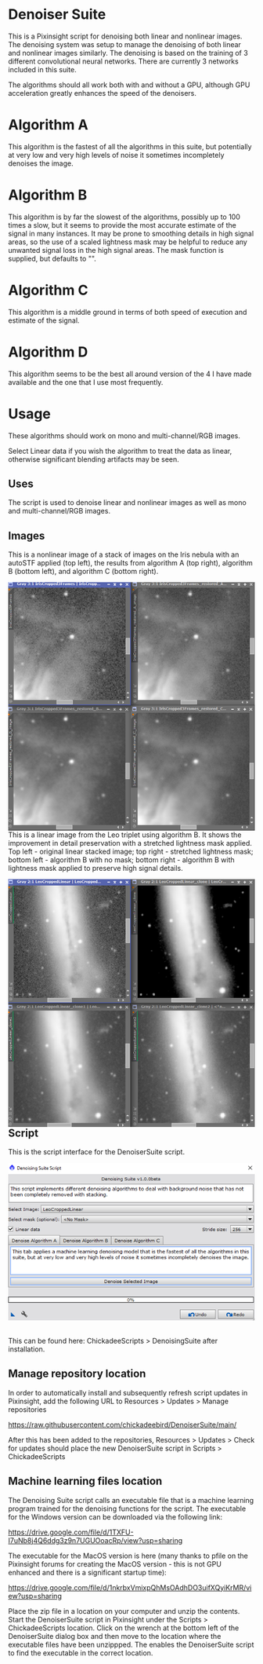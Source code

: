 # Denoiser Suite

This is a Pixinsight script for denoising both linear and nonlinear images. The denoising system was setup to manage the denoising of both linear and nonlinear images similarly. The denoising is based on the training of 3 different convolutional neural networks. There are currently 3 networks included in this suite.

The algorithms should all work both with and without a GPU, although GPU acceleration greatly enhances the speed of the denoisers.

# Algorithm A

This algorithm is the fastest of all the algorithms in this suite, but potentially at very low and very high levels of noise it sometimes incompletely denoises the image.

# Algorithm B

This algorithm is by far the slowest of the algorithms, possibly up to 100 times a slow, but it seems to provide the most accurate estimate of the signal in many instances. It may be prone to smoothing details in high signal areas, so the use of a scaled lightness mask may be helpful to reduce any unwanted signal loss in the high signal areas. The mask function is supplied, but defaults to "<No Mask>".

# Algorithm C

This algorithm is a middle ground in terms of both speed of execution and estimate of the signal.

# Algorithm D

This algorithm seems to be the best all around version of the 4 I have made available and the one that I use most frequently.

# Usage

These algorithms should work on mono and multi-channel/RGB images.

Select Linear data if you wish the algorithm to treat the data as linear, otherwise significant blending artifacts may be seen.

## Uses

The script is used to denoise linear and nonlinear images as well as mono and multi-channel/RGB images.

## Images

This is a nonlinear image of a stack of images on the Iris nebula with an autoSTF applied (top left), the results from algorithm A (top right), algorithm B (bottom left), and algorithm C (bottom right).

<img src="./figs/DenoiserSuite no mask on Iris.png" text='DenoiserSuite script' align=left />

This is a linear image from the Leo triplet using algorithm B. It shows the improvement in detail preservation with a stretched lightness mask applied. Top left - original linear stacked image; top right - stretched lightness mask; bottom left - algorithm B with no mask; bottom right - algorithm B with lightness mask applied to preserve high signal details.

<img src="./figs/DenoiserSuite algorithm B mask.png" text='DenoiserSuite algorithm B with and without mask' align=left />

## Script

This is the script interface for the DenoiserSuite script.

<img src="./figs/DenoiserSuite script.png" text='SyntheticStars script' align=left />  <br/>
<br/>
<br/>
<br/>
<br/>
<br/>
<br/>
<br/>
<br/>
<br/>
<br/>
<br/>
<br/>
<br/>
<br/>
<br/>
<br/>
<br/>
<br/>
<br/>

This can be found here: ChickadeeScripts > DenoisingSuite after installation.

## Manage repository location

In order to automatically install and subsequently refresh script updates in Pixinsight, add the following URL to Resources > Updates > Manage repositories

https://raw.githubusercontent.com/chickadeebird/DenoiserSuite/main/

After this has been added to the repositories, Resources > Updates > Check for updates should place the new DenoiserSuite script in Scripts > ChickadeeScripts

## Machine learning files location

The Denoising Suite script calls an executable file that is a machine learning program trained for the denoising functions for the script. The executable for the Windows version can be downloaded via the following link:

https://drive.google.com/file/d/1TXFU-I7uNb8j4Q6ddg3z9n7UGUOoacRp/view?usp=sharing

The executable for the MacOS version is here (many thanks to pfile on the Pixinsight forums for creating the MacOS version - this is not GPU enhanced and there is a significant startup time):

https://drive.google.com/file/d/1nkrbxVmixpQhMsOAdhDO3uifXQyiKrMR/view?usp=sharing

Place the zip file in a location on your computer and unzip the contents. Start the DenoiserSuite script in Pixinsight under the Scripts > ChickadeeScripts location. Click on the wrench at the bottom left of the DenoiserSuite dialog box and then move to the location where the executable files have been unzippped. The enables the DenoiserSuite script to find the executable in the correct location.
